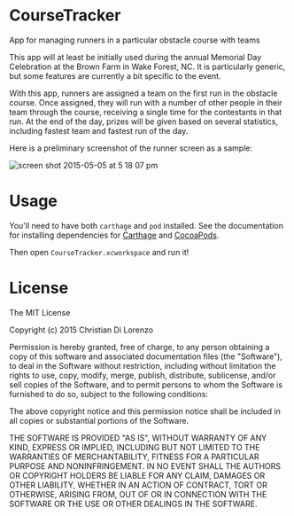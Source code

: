 # CourseTracker
App for managing runners in a particular obstacle course with teams

This app will at least be initially used during the annual Memorial Day Celebration at the Brown Farm in Wake Forest, NC. It is particularly generic, but some features are currently a bit specific to the event.

With this app, runners are assigned a team on the first run in the obstacle course. Once assigned, they will run with a number of other people in their team through the course, receiving a single time for the contestants in that run. At the end of the day, prizes will be given based on several statistics, including fastest team and fastest run of the day.

Here is a preliminary screenshot of the runner screen as a sample:

![screen shot 2015-05-05 at 5 18 07 pm](https://cloud.githubusercontent.com/assets/634167/7483238/407b30a8-f34b-11e4-9f65-26db4e82edf3.png)

# Usage

You'll need to have both `carthage` and `pod` installed. See the documentation for installing dependencies for [Carthage](https://github.com/Carthage/Carthage) and [CocoaPods](https://github.com/CocoaPods/CocoaPods).

Then open `CourseTracker.xcworkspace` and run it!


# License

The MIT License

Copyright (c) 2015 Christian Di Lorenzo

Permission is hereby granted, free of charge, to any person obtaining a copy
of this software and associated documentation files (the "Software"), to deal
in the Software without restriction, including without limitation the rights
to use, copy, modify, merge, publish, distribute, sublicense, and/or sell
copies of the Software, and to permit persons to whom the Software is
furnished to do so, subject to the following conditions:

The above copyright notice and this permission notice shall be included in
all copies or substantial portions of the Software.

THE SOFTWARE IS PROVIDED "AS IS", WITHOUT WARRANTY OF ANY KIND, EXPRESS OR
IMPLIED, INCLUDING BUT NOT LIMITED TO THE WARRANTIES OF MERCHANTABILITY,
FITNESS FOR A PARTICULAR PURPOSE AND NONINFRINGEMENT. IN NO EVENT SHALL THE
AUTHORS OR COPYRIGHT HOLDERS BE LIABLE FOR ANY CLAIM, DAMAGES OR OTHER
LIABILITY, WHETHER IN AN ACTION OF CONTRACT, TORT OR OTHERWISE, ARISING FROM,
OUT OF OR IN CONNECTION WITH THE SOFTWARE OR THE USE OR OTHER DEALINGS IN
THE SOFTWARE.
